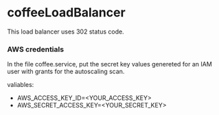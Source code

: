 # coffeeLoadBalancer
This load balancer uses 302 status code.

### AWS credentials

In the file coffee.service, put the secret key values genereted for an IAM user with grants for the autoscaling scan.


valiables:

- AWS_ACCESS_KEY_ID=<YOUR_ACCESS_KEY>
- AWS_SECRET_ACCESS_KEY=<YOUR_SECRET_KEY>

